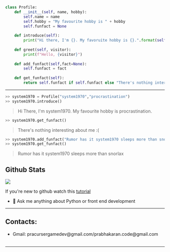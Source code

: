 ```python
class Profile:
	def __init__(self, name, hobby):
		self.name = name
		self.hobby = "My favourite hobby is " + hobby
		self.funfact = None
    	
	def introduce(self):
		print("Hi there, I'm {}. My favoruite hobby is {}.".format(self.name,self.hobby))
	
	def greet(self, visitor):
		print(f"Hello, {visitor}")				
	
	def add_funfact(self,fact=None):
		self.funfact = fact
	
	def get_funfact(self):
		return self.funfact if self.funfact else "There's nothing interesting about me :("
``` 

<hr>

```python
>> system1970 = Profile("system1970","procrastination")
>> system1970.introduce() 
```
> Hi There, I'm system1970. My favourite hobby is procrastination.
```python
>> system1970.get_funfact()
```
> There's nothing interesting about me :(
```python
>> system1970.add_funfact("Rumor has it system1970 sleeps more than snorlax")
>> system1970.get_funfact()
```
> Rumor has it system1970 sleeps more than snorlax

## Github Stats
<img src="https://github-readme-stats.vercel.app/api?username=system1970&amp;show_icons=true">

If you're new to github watch this [tutorial](https://www.youtube.com/watch?v=BCQHnlnPusY&list=PLRqwX-V7Uu6ZF9C0YMKuns9sLDzK6zoiV&ab_channel=TheCodingTrain) 

 - 💬 Ask me anything about Python or front end development
<hr>
<h2>Contacts:<br /></h2>
<ul>
     <li>Gmail: pracursergamedev@gmail.com/prabhakaran.code@gmail.com</li><br />
</ul>
<hr>
<!--
**system1970/system1970** is a ✨ _special_ ✨ repository because its `README.md` (this file) appears on your GitHub profile.

Here are some ideas to get you started:

- 🔭 I’m currently working on ...
- 🌱 I’m currently learning ...
- 👯 I’m looking to collaborate on ...
- 🤔 I’m looking for help with ...
- 💬 Ask me about ...
- 📫 How to reach me: ...
- 😄 Pronouns: ...
- ⚡ Fun fact: ...
-->
